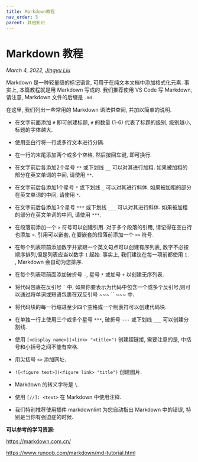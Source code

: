 ```yaml
---
title: Markdown教程
nav_order: 5
parent: 其他知识
---
```


# Markdown 教程

*March 4, 2022, [Jingyu Liu](mailto:381258337@qq.com)*

Markdown 是一种轻量级的标记语言, 可用于在纯文本文档中添加格式化元素. 事实上, 本篇教程就是用 Markdown 写成的. 我们推荐使用 VS Code 写 Markdown, 请注意, Markdown 文件的后缀是 `.md`.

在这里, 我们列出一些常用的 Markdown 语法供查阅, 并加以简单的说明.

- 在文字前面添加 `#` 即可创建标题, `#` 的数量 (1-6) 代表了标题的级别, 级别越小, 标题的字体越大.

- 使用空白行将一行或多行文本进行分隔.

- 在一行的末尾添加两个或多个空格, 然后按回车键, 即可换行.

- 在文字前后各添加2个星号 `**` 或下划线 `__` 可以对其进行加粗. 如果被加粗的部分在英文单词的中间, 请使用 `**`.

- 在文字前后各添加1个星号 `*` 或下划线 `_` 可以对其进行斜体. 如果被加粗的部分在英文单词的中间, 请使用 `*`.

- 在文字前后各添加3个星号 `***` 或下划线 `___` 可以对其进行斜体. 如果被加粗的部分在英文单词的中间, 请使用 `***`.

- 在段落前添加一个 `>` 符号可以创建引用. 对于多个段落的引用, 请记得在空白行也添加 `>`. 引用可以嵌套, 在要嵌套的段落前添加一个 `>>` 符号.

- 在每个列表项前添加数字并紧跟一个英文句点可以创建有序列表, 数字不必按顺序排列,但是列表应当以数字 `1` 起始. 事实上, 我们建议在每一项前都使用 `1.` , Markdown 会自动为您排序.

- 在每个列表项前面添加破折号 `-`, 星号 `*` 或加号 `+` 以创建无序列表.

- 将代码包裹在反引号 `` ` `` 中, 如果你要表示为代码中包含一个或多个反引号,则可以通过将单词或短语包裹在双反引号 ~~~  `` ~~~  中.

- 将代码块的每一行缩进至少四个空格或一个制表符可以创建代码块.

- 在单独一行上使用三个或多个星号 `***`, 破折号 `---` 或下划线 `___` 可以创建分割线.

- 使用 `[<display name>](<link> "<title>")` 创建超链接, 需要注意的是, 中括号和小括号之间不能有空格.

- 用尖括号 `<>` 添加网址.

- `![<figure text>](<figure link> "title")` 创建图片.

- Markdown 的转义字符是 `\`.

- 使用 `[//]: <text>` 在 Markdown 中使用注释.

- 我们特别推荐使用插件 markdownlint 为您自动指出 Markdown 中的错误, 特别是当你有强迫症的时候.

**可以参考的学习资源:**

<https://markdown.com.cn/>

<https://www.runoob.com/markdown/md-tutorial.html>
